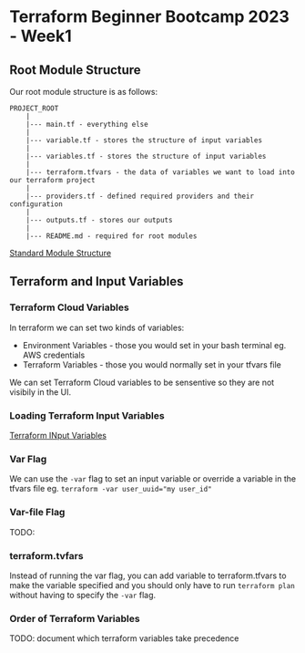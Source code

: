 # Terraform Beginner Bootcamp 2023 - Week1
## Root Module Structure

Our root module structure is as follows:
```ascii
PROJECT_ROOT
    |
    |--- main.tf - everything else
    |
    |--- variable.tf - stores the structure of input variables
    |
    |--- variables.tf - stores the structure of input variables
    |
    |--- terraform.tfvars - the data of variables we want to load into our terraform project
    |
    |--- providers.tf - defined required providers and their configuration
    |
    |--- outputs.tf - stores our outputs
    |
    |--- README.md - required for root modules
```

[Standard Module Structure](https://developer.hashicorp.com/terraform/language/modules/develop/structure)

## Terraform and Input Variables
### Terraform Cloud Variables

In terraform we can set two kinds of variables:
- Environment Variables - those you would set in your bash terminal eg. AWS credentials
- Terraform Variables - those you would normally set in your tfvars file

We can set Terraform Cloud variables to be sensentive so they are not visibily in the UI. 

### Loading Terraform Input Variables

[Terraform INput Variables](https://developer.hashicorp.com/terraform/language/values/variables)
### Var Flag

We can use the `-var` flag to set an input variable or override a variable in the tfvars file eg. `terraform -var user_uuid="my user_id"`

### Var-file Flag

TODO:

### terraform.tvfars

Instead of running the var flag, you can add variable to terraform.tfvars to make the variable specified and you should only have to run `terraform plan` without having to specify the `-var` flag.

### Order of Terraform Variables

TODO: document which terraform variables take precedence


